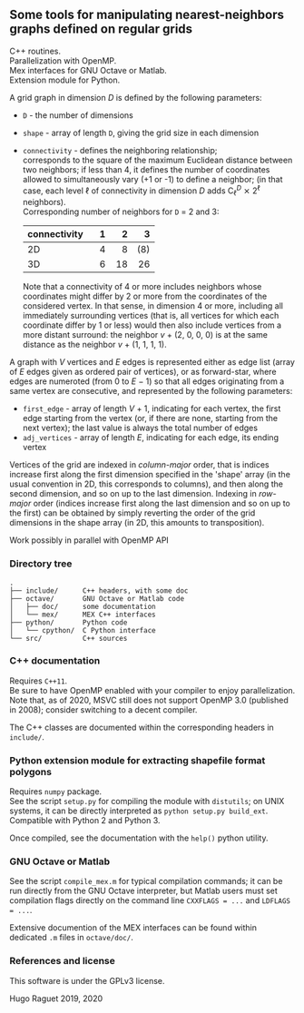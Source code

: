 ## Some tools for manipulating nearest-neighbors graphs defined on regular grids

C++ routines.  
Parallelization with OpenMP.  
Mex interfaces for GNU Octave or Matlab.  
Extension module for Python.  


A grid graph in dimension _D_ is defined by the following parameters:  

 - `D` - the number of dimensions  
 - `shape` - array of length `D`, giving the grid size in each dimension
 - `connectivity` - defines the neighboring relationship;  
     corresponds to the square of the maximum Euclidean distance between two
     neighbors;
     if less than 4, it defines the number of coordinates allowed
     to simultaneously vary (+1 or -1) to define a neighbor; (in that case,
     each level ℓ of connectivity in dimension _D_ adds
        C<sub>ℓ</sub><sup>_D_</sup> ⨯ 2<sup>ℓ</sup>
     neighbors).  
     Corresponding number of neighbors for `D` = 2 and 3:  

     |connectivity |   1|   2|   3|
     |-------------|---:|---:|---:|
     |          2D |   4|   8| (8)|
     |          3D |   6|  18|  26|

     Note that a connectivity of 4 or more includes neighbors whose
     coordinates might differ by 2 or more from the coordinates of the
     considered vertex.
     In that sense, in dimension 4 or more, including all immediately
     surrounding vertices (that is, all vertices for which each coordinate 
     differ by 1 or less) would then also include vertices from a more
     distant surround: the neighbor _v_ + (2, 0, 0, 0) is at the same
     distance as the neighbor _v_ + (1, 1, 1, 1).

A graph with _V_ vertices and _E_ edges is represented either as edge list
(array of _E_ edges given as ordered pair of vertices), or as forward-star,
where edges are numeroted (from 0 to _E_ − 1) so that all edges originating
from a same vertex are consecutive, and represented by the following
parameters:    

 - `first_edge` - array of length _V_ + 1, indicating for each vertex, the
    first edge starting from the vertex (or, if there are none, starting from
    the next vertex); the last value is always the total number of edges  
 - `adj_vertices` - array of length _E_, indicating for each edge, its ending
    vertex  

Vertices of the grid are indexed in _column-major_ order, that is indices
increase first along the first dimension specified in the 'shape' array
(in the usual convention in 2D, this corresponds to columns), and then along
the second dimension, and so on up to the last dimension.
Indexing in _row-major_ order (indices increase first along the last
dimension and so on up to the first) can be obtained by simply reverting
the order of the grid dimensions in the shape array (in 2D, this amounts to
transposition).

Work possibly in parallel with OpenMP API  


### Directory tree
    .   
    ├── include/      C++ headers, with some doc  
    ├── octave/       GNU Octave or Matlab code  
    │   ├── doc/      some documentation  
    │   └── mex/      MEX C++ interfaces
    ├── python/       Python code  
    │   └── cpython/  C Python interface  
    └── src/          C++ sources  


### C++ documentation
Requires `C++11`.  
Be sure to have OpenMP enabled with your compiler to enjoy parallelization. Note that, as of 2020, MSVC still does not support OpenMP 3.0 (published in 2008); consider switching to a decent compiler.  

The C++ classes are documented within the corresponding headers in `include/`.  
### Python extension module for extracting shapefile format polygons
Requires `numpy` package.  
See the script `setup.py` for compiling the module with `distutils`; on UNIX systems, it can be directly interpreted as `python setup.py build_ext`.  
Compatible with Python 2 and Python 3.  

Once compiled, see the documentation with the `help()` python utility.


### GNU Octave or Matlab
See the script `compile_mex.m` for typical compilation commands; it can be run directly from the GNU Octave interpreter, but Matlab users must set compilation flags directly on the command line `CXXFLAGS = ...` and `LDFLAGS = ...`.  

Extensive documention of the MEX interfaces can be found within dedicated `.m` files in `octave/doc/`.  


### References and license
This software is under the GPLv3 license.  

Hugo Raguet 2019, 2020
